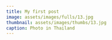 ```yaml
---
title: My first post
image: assets/images/fulls/13.jpg
thumbnail: assets/images/thumbs/13.jpg
caption: Photo in Thailand
---
```

